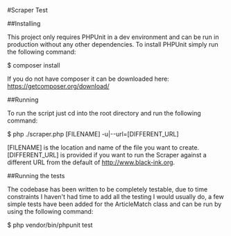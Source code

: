 #Scraper Test

##Installing

This project only requires PHPUnit in a dev environment and can be run in production without any other dependencies. To
install PHPUnit simply run the following command:

$ composer install

If you do not have composer it can be downloaded here: https://getcomposer.org/download/

##Running

To run the script just cd into the root directory and run the following command:

$ php ./scraper.php [FILENAME] -u|--url=[DIFFERENT_URL]

[FILENAME] is the location and name of the file you want to create.
[DIFFERENT_URL] is provided if you want to run the Scraper against a different URL from the default of
http://www.black-ink.org.

##Running the tests

The codebase has been written to be completely testable, due to time constraints I haven't had time to add all the
testing I would usually do, a few simple tests have been added for the ArticleMatch class and can be run by using the
following command:

$ php vendor/bin/phpunit test
